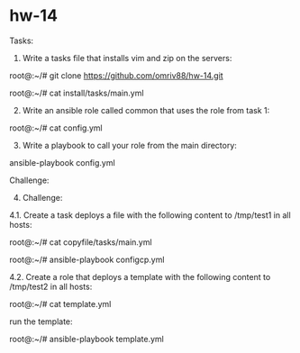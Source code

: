 # hw-14

Tasks:


1. Write a tasks file that installs vim and zip on the servers:

root@:~/# git clone https://github.com/omriv88/hw-14.git

root@:~/# cat install/tasks/main.yml


2. Write an ansible role called common that uses the role from task 1:

root@:~/# cat config.yml


3. Write a playbook to call your role from the main directory:

ansible-playbook config.yml





Challenge:


4. Challenge:

4.1. Create a task deploys a file with the following content to /tmp/test1 in all hosts:

root@:~/# cat copyfile/tasks/main.yml

root@:~/# ansible-playbook configcp.yml


4.2. Create a role that deploys a template with the following content to /tmp/test2 in all hosts:

root@:~/# cat template.yml

run the template:

root@:~/# ansible-playbook template.yml

  
